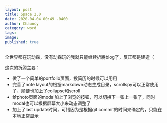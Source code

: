 ```yaml
---
layout: post
title: Space 2.0
date: 2020-04-04 00:49 -0400
author: Chauncy
category: word
tags: 
image: 
published: true
---
```


全世界都在玩动森，没有动森玩的我就只能继续折腾blog了，反正都是建造（

这次的折腾主要：
- 做了一个简单的portfolio页面，投简历的时候可以用用  
- 完善了note layout的根据markdown动态生成目录，scrollspy可以正常使用了，顺便也加上了collapse和scroll
- 给photo页面的modal加上了浏览的按钮，可以切换下一张上一张了，同时modal也可以根据屏幕大小来动态调整了
- 加上了last update时间，可惜因为是根据git commit的时间来确定的，只能在本地正常显示

<br>
<span id="typed"></span>

<script src="https://cdn.jsdelivr.net/npm/typed.js@2.0.11"></script>
<script>
  var typed = new Typed('#typed', {
    strings: ['还发现了一个好玩的js library，叫做typed.js，用来实现打字的效果，^2000 就像这样。'],
    typeSpeed: 60,
    startDelay: 5000,
  });
</script>
